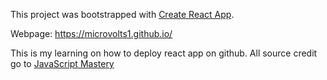 This project was bootstrapped with [Create React App](https://github.com/facebook/create-react-app).

Webpage: https://microvolts1.github.io/

This is my learning on how to deploy react app on github. All source credit go to [JavaScript Mastery](https://www.youtube.com/@javascriptmastery)
